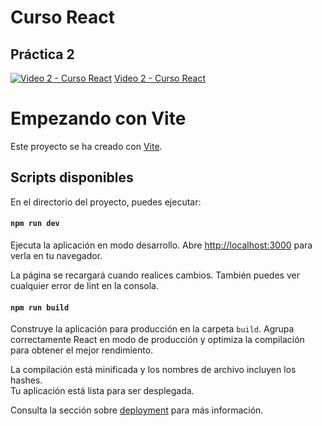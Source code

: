 # Curso React
## Práctica 2

[![Video 2 - Curso React](https://img.youtube.com/vi/mu5CUU3ZtpE/0.jpg)](https://www.youtube.com/watch?v=mu5CUU3ZtpE)
[Video 2 - Curso React]({https://www.youtube.com/watch?v=mu5CUU3ZtpE} "Video 2- Curso React")

# Empezando con Vite

Este proyecto se ha creado con [Vite](https://lenguajejs.com/automatizadores/vite/guia-tutorial-inicial-de-vite/).

## Scripts disponibles

En el directorio del proyecto, puedes ejecutar:

#### `npm run dev`

Ejecuta la aplicación en modo desarrollo.
Abre [http://localhost:3000](http://localhost:3000) para verla en tu navegador.

La página se recargará cuando realices cambios.
También puedes ver cualquier error de lint en la consola.

#### `npm run build`

Construye la aplicación para producción en la carpeta `build`.
Agrupa correctamente React en modo de producción y optimiza la compilación para obtener el mejor rendimiento.

La compilación está minificada y los nombres de archivo incluyen los hashes.\
Tu aplicación está lista para ser desplegada.

Consulta la sección sobre [deployment](https://facebook.github.io/create-react-app/docs/deployment) para más información.